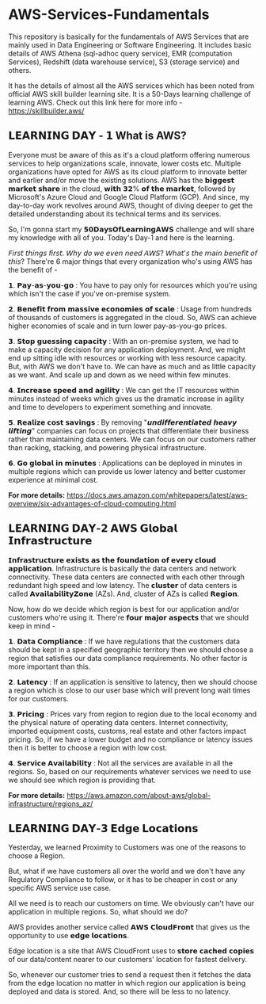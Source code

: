# AWS-Services-Fundamentals
This repository is basically for the fundamentals of AWS Services that are mainly used in Data Engineering or Software Engineering. It includes basic details of AWS Athena (sql-adhoc query service), EMR (computation Services), Redshift (data warehouse service), S3 (storage service) and others.

It has the details of almost all the AWS services which has been noted from official AWS skill builder learning site. It is a 50-Days learning challenge of learning AWS. Check out this link here for more info - https://skillbuilder.aws/


## 𝗟𝗘𝗔𝗥𝗡𝗜𝗡𝗚 𝗗𝗔𝗬 - 𝟭 What is AWS?
Everyone must be aware of this as it's a cloud platform offering numerous services to help organizations scale, innovate, lower costs etc. Multiple organizations have opted for AWS as its cloud platform to innovate better and earlier and/or move the existing solutions. AWS has the 𝗯𝗶𝗴𝗴𝗲𝘀𝘁 𝗺𝗮𝗿𝗸𝗲𝘁 𝘀𝗵𝗮𝗿𝗲 in the cloud, 𝘄𝗶𝘁𝗵 𝟯𝟮% 𝗼𝗳 𝘁𝗵𝗲 𝗺𝗮𝗿𝗸𝗲𝘁, followed by Microsoft's Azure Cloud and Google Cloud Platform (GCP). And since, my day-to-day work revolves around AWS, thought of diving deeper to get the detailed understanding about its technical terms and its services. 

So, I'm gonna start my 𝟱𝟬𝗗𝗮𝘆𝘀𝗢𝗳𝗟𝗲𝗮𝗿𝗻𝗶𝗻𝗴𝗔𝗪𝗦 challenge and will share my knowledge with all of you. Today's Day-1 and here is the learning.

𝘍𝘪𝘳𝘴𝘵 𝘵𝘩𝘪𝘯𝘨𝘴 𝘧𝘪𝘳𝘴𝘵. 𝘞𝘩𝘺 𝘥𝘰 𝘸𝘦 𝘦𝘷𝘦𝘯 𝘯𝘦𝘦𝘥 𝘈𝘞𝘚? 𝘞𝘩𝘢𝘵'𝘴 𝘵𝘩𝘦 𝘮𝘢𝘪𝘯 𝘣𝘦𝘯𝘦𝘧𝘪𝘵 𝘰𝘧 𝘵𝘩𝘪𝘴? 
There're 6 major things that every organization who's using AWS has the benefit of -

𝟭. 𝗣𝗮𝘆-𝗮𝘀-𝘆𝗼𝘂-𝗴𝗼 : You have to pay only for resources which you're using which isn't the case if you've on-premise system.

𝟮. 𝗕𝗲𝗻𝗲𝗳𝗶𝘁 𝗳𝗿𝗼𝗺 𝗺𝗮𝘀𝘀𝗶𝘃𝗲 𝗲𝗰𝗼𝗻𝗼𝗺𝗶𝗲𝘀 𝗼𝗳 𝘀𝗰𝗮𝗹𝗲 : Usage from hundreds of thousands of customers is aggregated in the cloud. So, AWS can achieve higher economies of scale and in turn lower pay-as-you-go prices.

𝟯. 𝗦𝘁𝗼𝗽 𝗴𝘂𝗲𝘀𝘀𝗶𝗻𝗴 𝗰𝗮𝗽𝗮𝗰𝗶𝘁𝘆 : With an on-premise system, we had to make a capacity decision for any application deployment. And, we might end up sitting idle with resources or working with less resource capacity. But, with AWS we don't have to. We can have as much and as little capacity as we want. And scale up and down as we need within few minutes.

𝟰. 𝗜𝗻𝗰𝗿𝗲𝗮𝘀𝗲 𝘀𝗽𝗲𝗲𝗱 𝗮𝗻𝗱 𝗮𝗴𝗶𝗹𝗶𝘁𝘆 : We can get the IT resources within minutes instead of weeks which gives us the dramatic increase in agility and time to developers to experiment something and innovate.

𝟱. 𝗥𝗲𝗮𝗹𝗶𝘇𝗲 𝗰𝗼𝘀𝘁 𝘀𝗮𝘃𝗶𝗻𝗴𝘀 : By removing "𝙪𝙣𝙙𝙞𝙛𝙛𝙚𝙧𝙚𝙣𝙩𝙞𝙖𝙩𝙚𝙙 𝙝𝙚𝙖𝙫𝙮 𝙡𝙞𝙛𝙩𝙞𝙣𝙜" companies can focus on projects that differentiate their business rather than maintaining data centers. We can focus on our customers rather than racking, stacking, and powering physical infrastructure.

𝟲. 𝗚𝗼 𝗴𝗹𝗼𝗯𝗮𝗹 𝗶𝗻 𝗺𝗶𝗻𝘂𝘁𝗲𝘀 : Applications can be deployed in minutes in multiple regions which can provide us lower latency and better customer experience at minimal cost.

**For more details:** https://docs.aws.amazon.com/whitepapers/latest/aws-overview/six-advantages-of-cloud-computing.html


## 𝗟𝗘𝗔𝗥𝗡𝗜𝗡𝗚 𝗗𝗔𝗬-𝟮 𝗔𝗪𝗦 𝗚𝗹𝗼𝗯𝗮𝗹 𝗜𝗻𝗳𝗿𝗮𝘀𝘁𝗿𝘂𝗰𝘁𝘂𝗿𝗲

𝗜𝗻𝗳𝗿𝗮𝘀𝘁𝗿𝘂𝗰𝘁𝘂𝗿𝗲 𝗲𝘅𝗶𝘀𝘁𝘀 𝗮𝘀 𝘁𝗵𝗲 𝗳𝗼𝘂𝗻𝗱𝗮𝘁𝗶𝗼𝗻 𝗼𝗳 𝗲𝘃𝗲𝗿𝘆 𝗰𝗹𝗼𝘂𝗱 𝗮𝗽𝗽𝗹𝗶𝗰𝗮𝘁𝗶𝗼𝗻. Infrastructure is basically the data centers and network connectivity. These data centers are connected with each other through redundant high speed and low latency. The 𝗰𝗹𝘂𝘀𝘁𝗲𝗿 of data centers is called 𝗔𝘃𝗮𝗶𝗹𝗮𝗯𝗶𝗹𝗶𝘁𝘆𝗭𝗼𝗻𝗲 (AZs). And, cluster of AZs is called 𝗥𝗲𝗴𝗶𝗼𝗻. 

Now, how do we decide which region is best for our application and/or customers who're using it. There're 𝗳𝗼𝘂𝗿 𝗺𝗮𝗷𝗼𝗿 𝗮𝘀𝗽𝗲𝗰𝘁𝘀 that we should keep in mind - 

𝟭. 𝗗𝗮𝘁𝗮 𝗖𝗼𝗺𝗽𝗹𝗶𝗮𝗻𝗰𝗲 : If we have regulations that the customers data should be kept in a specified geographic territory then we should choose a region that satisfies our data compliance requirements. No other factor is more important than this. 

𝟮. 𝗟𝗮𝘁𝗲𝗻𝗰𝘆 : If an application is sensitive to latency, then we should choose a region which is close to our user base which will prevent long wait times for our customers.

𝟯. 𝗣𝗿𝗶𝗰𝗶𝗻𝗴 : Prices vary from region to region due to the local economy and the physical nature of operating data centers. Internet connectivity, imported equipment costs, customs, real estate and other factors impact pricing. So, if we have a lower budget and no compliance or latency issues then it is better to choose a region with low cost.

𝟰. 𝗦𝗲𝗿𝘃𝗶𝗰𝗲 𝗔𝘃𝗮𝗶𝗹𝗮𝗯𝗶𝗹𝗶𝘁𝘆 : Not all the services are available in all the regions. So, based on our requirements whatever services we need to use we should see which region is providing that.

**For more details:** https://aws.amazon.com/about-aws/global-infrastructure/regions_az/


## 𝗟𝗘𝗔𝗥𝗡𝗜𝗡𝗚 𝗗𝗔𝗬-𝟯 𝗘𝗱𝗴𝗲 𝗟𝗼𝗰𝗮𝘁𝗶𝗼𝗻𝘀

Yesterday, we learned Proximity to Customers was one of the reasons to choose a Region. 

But, what if we have customers all over the world and we don't have any Regulatory Compliance to follow, or it has to be cheaper in cost or any specific AWS service use case. 

All we need is to reach our customers on time. We obviously can't have our application in multiple regions. So, what should we do?

AWS provides another service called 𝗔𝗪𝗦 𝗖𝗹𝗼𝘂𝗱𝗙𝗿𝗼𝗻𝘁 that gives us the opportunity to use 𝗲𝗱𝗴𝗲 𝗹𝗼𝗰𝗮𝘁𝗶𝗼𝗻𝘀. 

Edge location is a site that AWS CloudFront uses to 𝘀𝘁𝗼𝗿𝗲 𝗰𝗮𝗰𝗵𝗲𝗱 𝗰𝗼𝗽𝗶𝗲𝘀 of our data/content nearer to our customers' location for fastest delivery. 

So, whenever our customer tries to send a request then it fetches the data from the edge location no matter in which region our application is being deployed and data is stored. And, so there will be less to no latency.


